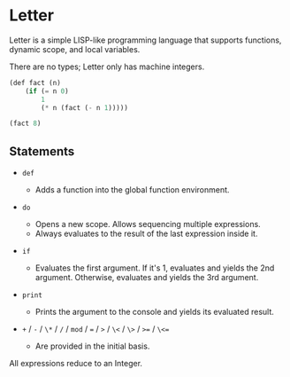# Letter

Letter is a simple LISP-like programming language that supports functions,
dynamic scope, and local variables.

There are no types; Letter only has machine integers.

```scheme
(def fact (n)
    (if (= n 0)
        1
        (* n (fact (- n 1)))))

(fact 8)
```

## Statements

* `def`
    * Adds a function into the global function environment.

* `do`
    * Opens a new scope. Allows sequencing multiple expressions.
    * Always evaluates to the result of the last expression inside it.

* `if`
    * Evaluates the first argument. If it's 1, evaluates and yields the
      2nd argument. Otherwise, evaluates and yields the 3rd argument.

* `print`
    * Prints the argument to the console and yields its evaluated result.

* `+` / `-` / `\*` / `/` / `mod` / `=` / `>` / `\<` / `\>` / `>=` / `\<=`
    * Are provided in the initial basis.

All expressions reduce to an Integer.
